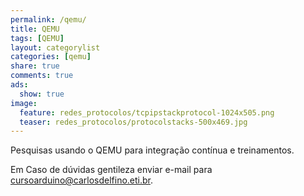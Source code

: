 ```yaml
---
permalink: /qemu/
title: QEMU
tags: [QEMU]
layout: categorylist
categories: [qemu]
share: true
comments: true
ads:
  show: true
image:
  feature: redes_protocolos/tcpipstackprotocol-1024x505.png
  teaser: redes_protocolos/protocolstacks-500x469.jpg
---
```


Pesquisas usando o QEMU para integração contínua e treinamentos.

<!--more-->


Em Caso de dúvidas gentileza enviar e-mail para <a href="mailto:consultoria@carlosdelfino.eti.br">cursoarduino@carlosdelfino.eti.br</a>.
